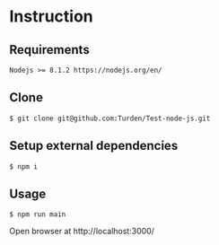 # Instruction

## Requirements

```
Nodejs >= 8.1.2 https://nodejs.org/en/
```


## Clone

```
$ git clone git@github.com:Turden/Test-node-js.git
```

## Setup external dependencies

```
$ npm i
```

## Usage

```
$ npm run main
```
Open browser at http://localhost:3000/
